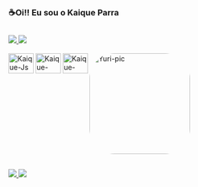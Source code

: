 ### ☕Oi!! Eu sou o Kaique Parra

##
<div aling="center">
  <a href="https://github.com/KaiqueParra">
  <img  src="https://github-readme-stats.vercel.app/api?username=KaiqueParra&show_icons=true&theme=dark"/>
  <img  src="https://github-readme-stats.vercel.app/api/top-langs/?username=KaiqueParra&layout=compact&theme=dark"/>
</div>

<div style="display: inline-block;"><br>
   <img align="center" alt="Kaique-Js" height="40" width="50" src="https://cdn.jsdelivr.net/gh/devicons/devicon/icons/javascript/javascript-original.svg" />
   <img align="center" alt="Kaique-HTML" height="40" width="50" src="https://cdn.jsdelivr.net/gh/devicons/devicon/icons/html5/html5-original.svg" />
   <img align="center" alt="Kaique-CSS" height="40" width="50" src="https://cdn.jsdelivr.net/gh/devicons/devicon/icons/css3/css3-original.svg"/>
   <img align="right" alt="Yuri-pic" height="200" style="border-radius:50px;" src="https://64.media.tumblr.com/47468fa55183898be9abe812418bb106/tumblr_n7jcp2Ejcl1rey868o1_500.gif"/>
</div>

##
<div>
    <a href="mailto:kaique.p.parra@gmail.com" target="_blank" rel="external"><img src= "https://img.shields.io/badge/-Gmail-%23333?style=for-the-badge&logo=gmail&logoColor=white">
    <a href="https://www.linkedin.com/in/kaiqueparra/" target="_blank" rel="external"><img src="https://img.shields.io/badge/LinkedIn-0077B5?style=for-the-badge&logo=linkedin&logoColor=white">
</div>
